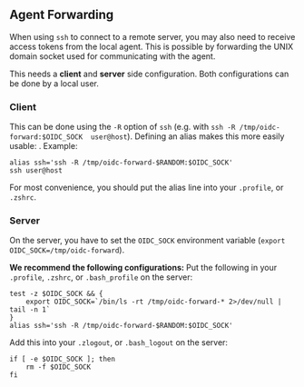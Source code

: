 ## Agent Forwarding
When using `ssh` to connect to a remote server, you may also need to receive access tokens from
the local agent. This is possible by forwarding the UNIX domain socket used for
communicating with the agent.

This needs a **client** and **server** side configuration. Both
configurations can be done by a local user.

### Client
This can be done using the `-R` option of
`ssh` (e.g. with `ssh -R /tmp/oidc-forward:$OIDC_SOCK  user@host`).
Defining an alias makes this more easily usable:
. Example:
```
alias ssh='ssh -R /tmp/oidc-forward-$RANDOM:$OIDC_SOCK'
ssh user@host
```
For most convenience, you should put the alias line into your `.profile`, or `.zshrc`.


### Server
On the server, you have to set the `OIDC_SOCK`
environment variable (`export OIDC_SOCK=/tmp/oidc-forward`).

**We recommend the following configurations:**
Put the following in your `.profile`, `.zshrc`, or `.bash_profile` on the server:
```
test -z $OIDC_SOCK && {
    export OIDC_SOCK=`/bin/ls -rt /tmp/oidc-forward-* 2>/dev/null | tail -n 1`
}
alias ssh='ssh -R /tmp/oidc-forward-$RANDOM:$OIDC_SOCK'
```

Add this into your `.zlogout`, or `.bash_logout` on the server:
```
if [ -e $OIDC_SOCK ]; then
    rm -f $OIDC_SOCK
fi
```

